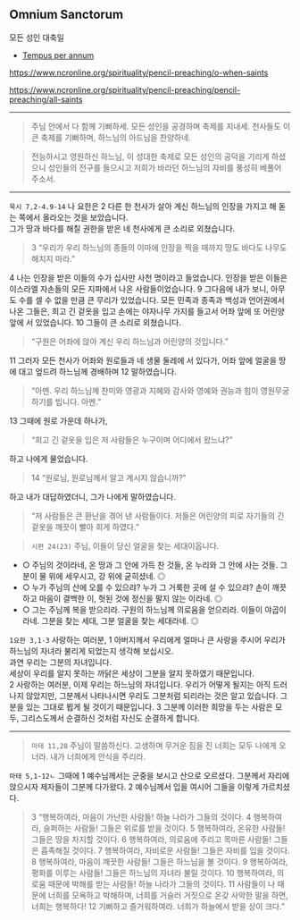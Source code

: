 ## Omnium Sanctorum 
모든 성인 대축일

- [Tempus per annum](../LH.md)

https://www.ncronline.org/spirituality/pencil-preaching/o-when-saints

https://www.ncronline.org/spirituality/pencil-preaching/pencil-preaching/all-saints

----

> 주님 안에서 다 함께 기뻐하세. 모든 성인을 공경하며 축제를 지내세. 천사들도 이 큰 축제를 기뻐하며, 하느님의 아드님을 찬양하네.

> 전능하시고 영원하신 하느님, 이 성대한 축제로 모든 성인의 공덕을 기리게 하셨으니 성인들의 전구를 들으시고 저희가 바라던 하느님의 자비를 풍성히 베풀어 주소서.

----

`묵시 7,2-4.9-14` 나 요한은 2 다른 한 천사가 살아 계신 하느님의 인장을 가지고 해 돋는 쪽에서 올라오는 것을 보았습니다.  
그가 땅과 바다를 해칠 권한을 받은 네 천사에게 큰 소리로 외쳤습니다.
> 3 “우리가 우리 하느님의 종들의 이마에 인장을 찍을 때까지 땅도 바다도 나무도 해치지 마라.”

4 나는 인장을 받은 이들의 수가 십사만 사천 명이라고 들었습니다.
인장을 받은 이들은 이스라엘 자손들의 모든 지파에서 나온 사람들이었습니다.
9 그다음에 내가 보니, 아무도 수를 셀 수 없을 만큼 큰 무리가 있었습니다.
모든 민족과 종족과 백성과 언어권에서 나온 그들은,
희고 긴 겉옷을 입고 손에는 야자나무 가지를 들고서
어좌 앞에 또 어린양 앞에 서 있었습니다.
10 그들이 큰 소리로 외쳤습니다.
> “구원은 어좌에 앉아 계신 우리 하느님과 어린양의 것입니다.”

11 그러자 모든 천사가 어좌와 원로들과 네 생물 둘레에 서 있다가,
어좌 앞에 얼굴을 땅에 대고 엎드려 하느님께 경배하며 12 말하였습니다.
> “아멘. 우리 하느님께 찬미와 영광과 지혜와 감사와 영예와 권능과 힘이
영원무궁하기를 빕니다. 아멘.”

13 그때에 원로 가운데 하나가,  
> “희고 긴 겉옷을 입은 저 사람들은 누구이며 어디에서 왔느냐?”  

하고 나에게 물었습니다.
> 14 “원로님, 원로님께서 알고 계시지 않습니까?”  

하고 내가 대답하였더니, 그가 나에게 말하였습니다.  
> “저 사람들은 큰 환난을 겪어 낸 사람들이다.  저들은 어린양의 피로 자기들의 긴 겉옷을 깨끗이 빨아 희게 하였다.”

> `시편 24(23)` 주님, 이들이 당신 얼굴을 찾는 세대이옵니다.
- ○ 주님의 것이라네, 온 땅과 그 안에 가득 찬 것들, 온 누리와 그 안에 사는 것들. 그분이 물 위에 세우시고, 강 위에 굳히셨네. ◎
- ○ 누가 주님의 산에 오를 수 있으랴? 누가 그 거룩한 곳에 설 수 있으랴? 손이 깨끗하고 마음이 결백한 이, 헛된 것에 정신을 팔지 않는 이라네. ◎
- ○ 그는 주님께 복을 받으리라. 구원의 하느님께 의로움을 얻으리라. 이들이 야곱이라네. 그분을 찾는 세대, 그분 얼굴을 찾는 세대라네. ◎

`1요한 3,1-3` 사랑하는 여러분, 1 아버지께서 우리에게 얼마나 큰 사랑을 주시어
우리가 하느님의 자녀라 불리게 되었는지 생각해 보십시오.  
과연 우리는 그분의 자녀입니다.  
세상이 우리를 알지 못하는 까닭은 세상이 그분을 알지 못하였기 때문입니다.  
2 사랑하는 여러분, 이제 우리는 하느님의 자녀입니다.
우리가 어떻게 될지는 아직 드러나지 않았지만,
그분께서 나타나시면 우리도 그분처럼 되리라는 것은 알고 있습니다.
그분을 있는 그대로 뵙게 될 것이기 때문입니다.
3 그분께 이러한 희망을 두는 사람은 모두,
그리스도께서 순결하신 것처럼 자신도 순결하게 합니다.

----

> `마태 11,28` 주님이 말씀하신다. 고생하며 무거운 짐을 진 너희는 모두 나에게 오너라. 내가 너희에게 안식을 주리라.

`마태 5,1-12ㄴ` 그때에 1 예수님께서는 군중을 보시고 산으로 오르셨다.
그분께서 자리에 앉으시자 제자들이 그분께 다가왔다.
2 예수님께서 입을 여시어 그들을 이렇게 가르치셨다.
> 3 “행복하여라, 마음이 가난한 사람들! 하늘 나라가 그들의 것이다.
4 행복하여라, 슬퍼하는 사람들! 그들은 위로를 받을 것이다.
5 행복하여라, 온유한 사람들! 그들은 땅을 차지할 것이다.
6 행복하여라, 의로움에 주리고 목마른 사람들! 그들은 흡족해질 것이다.
7 행복하여라, 자비로운 사람들! 그들은 자비를 입을 것이다.
8 행복하여라, 마음이 깨끗한 사람들! 그들은 하느님을 볼 것이다.
9 행복하여라, 평화를 이루는 사람들! 그들은 하느님의 자녀라 불릴 것이다.
10 행복하여라, 의로움 때문에 박해를 받는 사람들!
하늘 나라가 그들의 것이다.
11 사람들이 나 때문에 너희를 모욕하고 박해하며,
너희를 거슬러 거짓으로 온갖 사악한 말을 하면, 너희는 행복하다!
12 기뻐하고 즐거워하여라. 너희가 하늘에서 받을 상이 크다.”
